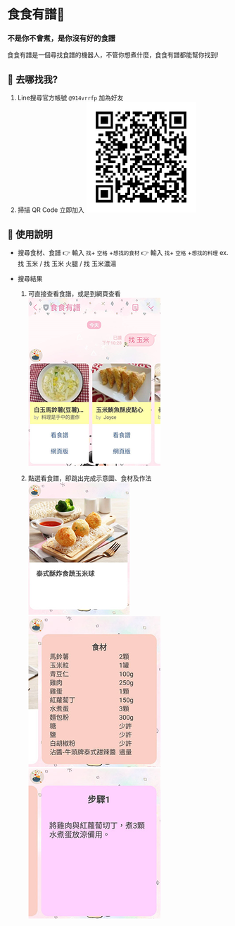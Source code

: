 # 食食有譜🍳

### 不是你不會煮，是你沒有好的食譜 
食食有譜是一個尋找食譜的機器人，不管你想煮什麼，食食有譜都能幫你找到!
<br>

## 🥕 去哪找我?
1. Line搜尋官方帳號 `@914vrrfp` 加為好友
2. 掃描 QR Code 立即加入 
![image](https://github.com/wan1996tina/nodejs_linebot/blob/master/img/914vrrfp.png)

## 🥕 使用說明

- 搜尋食材、食譜 
👉 輸入 <span class="b"> `找`+ `空格` +`想找的食材`</span>
👉 輸入 <span class="b"> `找`+ `空格` +`想找的料理`</span>
ex.  找 玉米 / 找 玉米 火腿 / 找 玉米濃湯


- 搜尋結果
    1. 可直接查看食譜，或是到網頁查看 
    ![image](https://github.com/wan1996tina/nodejs_linebot/blob/master/img/p1.png)
      
    2. 點選看食譜，即跳出完成示意圖、食材及作法
     ![image](https://github.com/wan1996tina/nodejs_linebot/blob/master/img/p2.jpg)
     ![image](https://github.com/wan1996tina/nodejs_linebot/blob/master/img/p3.jpg)
     ![image](https://github.com/wan1996tina/nodejs_linebot/blob/master/img/p4.jpg)




